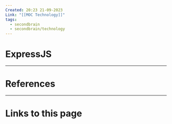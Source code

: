 ```yaml
---
Created: 20:23 21-09-2023
Link: "[[MOC Technology]]"
tags:
  - secondbrain
  - secondbrain/technology
---
```


# ExpressJS







--- 
# References



--- 
# Links to this page

